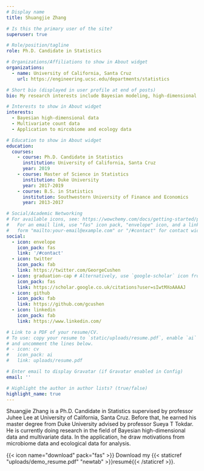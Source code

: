 ```yaml
---
# Display name
title: Shuangjie Zhang

# Is this the primary user of the site?
superuser: true

# Role/position/tagline
role: Ph.D. Candidate in Statistics

# Organizations/Affiliations to show in About widget
organizations:
  - name: University of California, Santa Cruz
    url: https://engineering.ucsc.edu/departments/statistics

# Short bio (displayed in user profile at end of posts)
bio: My research interests include Bayesian modeling, high-dimensional data and multivariate data.

# Interests to show in About widget
interests:
  - Bayesian high-dimensional data
  - Multivariate count data
  - Application to mircobiome and ecology data

# Education to show in About widget
education:
  courses:
    - course: Ph.D. Candidate in Statistics
      institution: University of California, Santa Cruz
      year: 2019
    - course: Master of Science in Statistics
      institution: Duke University
      year: 2017-2019
    - course: B.S. in Statistics
      institution: Southwestern University of Finance and Economics
      year: 2013-2017

# Social/Academic Networking
# For available icons, see: https://wowchemy.com/docs/getting-started/page-builder/#icons
#   For an email link, use "fas" icon pack, "envelope" icon, and a link in the
#   form "mailto:your-email@example.com" or "/#contact" for contact widget.
social:
  - icon: envelope
    icon_pack: fas
    link: '/#contact'
  - icon: twitter
    icon_pack: fab
    link: https://twitter.com/GeorgeCushen
  - icon: graduation-cap # Alternatively, use `google-scholar` icon from `ai` icon pack
    icon_pack: fas
    link: https://scholar.google.co.uk/citations?user=sIwtMXoAAAAJ
  - icon: github
    icon_pack: fab
    link: https://github.com/gcushen
  - icon: linkedin
    icon_pack: fab
    link: https://www.linkedin.com/

# Link to a PDF of your resume/CV.
# To use: copy your resume to `static/uploads/resume.pdf`, enable `ai` icons in `params.toml`,
# and uncomment the lines below.
# - icon: cv
#   icon_pack: ai
#   link: uploads/resume.pdf

# Enter email to display Gravatar (if Gravatar enabled in Config)
email: ''

# Highlight the author in author lists? (true/false)
highlight_name: true
---
```


Shuangjie Zhang is a Ph.D. Candidate in Statistics supervised by professor Juhee Lee at University of California, Santa Cruz. Before that, he earned his master degree from Duke University advised by professor Sueya T Tokdar. He is currently doing research in the field of Bayesian high-dimensional data and multivariate data. In the application, he draw motivations from microbiome data and ecological data for analysis. 

{{< icon name="download" pack="fas" >}} Download my {{< staticref "uploads/demo_resume.pdf" "newtab" >}}resumé{{< /staticref >}}.
